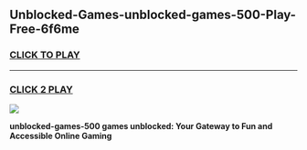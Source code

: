 
## Unblocked-Games-unblocked-games-500-Play-Free-6f6me
<h3>
<a href="https://premium76.site?title=unblocked-games-500&ref=10A">CLICK TO PLAY</a></h3>
<hr>

<h3>
<a href="https://premium76.site?title=unblocked-games-500&ref=10A">CLICK 2 PLAY</a>
  
</h3>

<a href="https://premium76.site?title=unblocked-games-500&ref=10A"><img src="https://clearcache.store/games.png"></a>


**unblocked-games-500 games unblocked: Your Gateway to Fun and Accessible Online Gaming**
